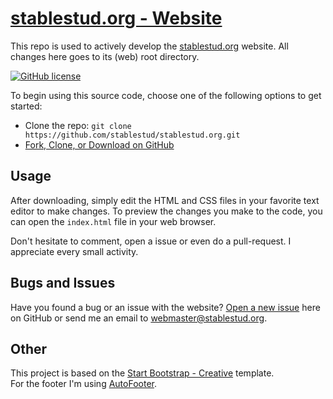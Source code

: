 # [stablestud.org - Website](https://stablestud.org)

This repo is used to actively develop the [stablestud.org](https://stablestud.org) website. All changes here goes to its (web) root directory.

[![GitHub license](https://img.shields.io/badge/license-MIT-blue.svg)](https://raw.githubusercontent.com/stablestud/stablestud.org/master/LICENSE)

To begin using this source code, choose one of the following options to get started:
* Clone the repo: `git clone https://github.com/stablestud/stablestud.org.git`
* [Fork, Clone, or Download on GitHub](https://github.com/stablestud/stablestud.org)

## Usage

After downloading, simply edit the HTML and CSS files in your favorite text editor to make changes. To preview the changes you make to the code, you can open the `index.html` file in your web browser.

Don't hesitate to comment, open a issue or even do a pull-request.
I appreciate every small activity.

## Bugs and Issues

Have you found a bug or an issue with the website? [Open a new issue](https://github.com/stablestud/stablestud.org/issues) here on GitHub or send me an email to [webmaster@stablestud.org](mailto:webmaster@stablestud.org).

## Other
This project is based on the [Start Bootstrap - Creative](https://github.com/BlackrockDigital/startbootstrap-creative) template.<br>
For the footer I'm using [AutoFooter](https://github.com/AndreaCioccarelli/AutoFooter).
